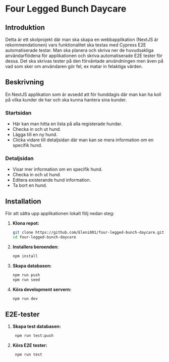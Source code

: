 # Four Legged Bunch Daycare

## Introduktion

Detta är ett skolprojekt där man ska skapa en webbapplikation (NextJS är rekommendationen) vars funktionalitet ska testas med Cypress E2E automatiserade testar. Man ska planera och skriva ner de huvudsakliga användarflödena för applikationen och skriva automatiserade E2E tester för dessa. Det ska skrivas tester på den förväntade användningen men även på vad som sker om användaren gör fel, ex matar in felaktiga värden.

## Beskrivning

En NextJS applikation som är avsedd att för hunddagis där man kan ha koll på vilka kunder de har och ska kunna hantera sina kunder.

### Startsidan

- Här kan man hitta en lista på alla registerade hundar.
- Checka in och ut hund.
- Lägga till en ny hund.
- Clicka vidare till detaljsidan där man kan se mera information om en specifik hund.

### Detaljsidan

- Visar mer information om en specifik hund.
- Checka in och ut hund.
- Editera existerande hund information.
- Ta bort en hund.

## Installation

För att sätta upp applikationen lokalt följ nedan steg:

1. **Klona repot:**

   ```sh
   git clone https://github.com/Eleni001/four-legged-bunch-daycare.git
   cd four-legged-bunch-daycare
   ```

2. **Installera beroenden:**

   ```sh
   npm install
   ```

3. **Skapa databasen:**

   ```sh
   npm run push
   npm run seed
   ```

4. **Köra development servern:**

   ```sh
   npm run dev
   ```

## E2E-tester

1. **Skapa test databasen:**

   ```sh
    npm run test:push
   ```

2. **Köra E2E tester:**

   ```sh
    npm run test
   ```
